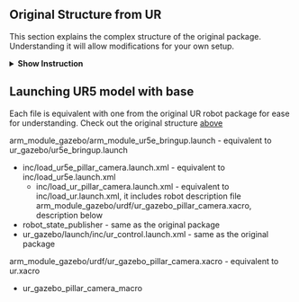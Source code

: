 ## Original Structure from UR
This section explains the complex structure of the original package. Understanding it will allow modifications for your own setup.

<details><summary><b>Show Instruction</b></summary>

### **`roslaunch ur_gazebo ur5e_bringup.launch`**
Top-Level Launch File, source code on [GitHub](https://github.com/ros-industrial/universal_robot/blob/noetic-devel/ur_gazebo/launch/ur5e_bringup.launch) 

- **`inc/load_ur5e.launch.xml`**  
  Specifies UR the robot model's specific parameters. It acts as a wrapper for `load_ur.launch.xml`, which is generic for all UR robot models.
  
  - **`load_ur.launch.xml`**  
    Loads the top-level (i.e., stand-alone and complete) Xacro for the UR variant defined by the set of YAML parameter files. This should only be included by a wrapper launch file (like `load_ur5e.launch.xml`).
    
    - **Sets ROS Parameter `robot_description`**  
      Points to `ur_gazebo/urdf/ur.xacro`. This is the top-level file that describes the robot, which is formatted in Xacro and later parsed into URDF. For more details, see the [Details](#ur_gazebourdfurxacro) section below.


- **`robot_state_publisher`**  
  A ROS node that publishes the transforms (TF tree) of the robot based on the joint states. This node is essential for both simulation and real-world operation because it broadcasts the robot's current configuration, allowing:
  - Visualization in RViz
  - Integration with other ROS tools

- **`inc/ur_control.launch.xml`**  
  This file configures the control interfaces and plugins used to control the UR5e robot in ROS. It sets up controllers such as joint trajectory controllers, which allow for smooth motion planning and execution using MoveIt or other control packages.


### **`ur_gazebo/urdf/ur.xacro`** 
Top-Level Robot Description File, source code on [GitHub](https://github.com/ros-industrial/universal_robot/blob/noetic-devel/ur_gazebo/urdf/ur.xacro).

It contains a Gazebo-specific variant of the file with the same name in the ur_description package - same arguments, but instead of configuring everything for a real robot, it generates a Gazebo-compatible URDF with a ros_control hardware_interface attached to it.

All the UR-robot-variant-specific parameters are passed from the upper-level launch files. 

**This file is not meant to be edited.** To modify your robot model:
1. Create a new top-level Xacro file.
2. Include other required `.xacro` files that define the macros (e.g., UR robot macro **`ur_macro.xacro`** and other macros for your camera, base, etc.).
3. In the new top-level file, instantiate the models (i.e., call the macros) and connect everything by adding the appropriate joints.

The file includes:

- **`ur_macro.xacro`**  
  This wraps the model of the real robot and adds all elements and parameters required by Gazebo. It receives parameters from the higher-level file that includes it, to specify the UR robot variant.
  
  - **`ur_description/urdf/inc/ur_macro.xacro`**  
    This file instantiates the model for the **real robot**. By convention, **`ur_description`** is the description package of the physical aspects of the real robot.
  
  - **Additional Configuration for Gazebo**  
    Additional configurations make the real robot model work in Gazebo, such as:
    - **Self-collision properties** per link.
    - **`gazebo_ros_control` plugin**:  
      Enables control of the robot using ROS controllers within the Gazebo environment. It connects ROS control messages to the simulated robot, allowing it to respond to commands. You'll often see `EffortJointInterface` or `PositionJointInterface` used to define how the robot's joints should be controlled.

</details>

## Launching UR5 model with base
Each file is equivalent with one from the original UR robot package for ease for understanding. Check out the original structure [above](#original-structure-from-ur)

arm_module_gazebo/arm_module_ur5e_bringup.launch - equivalent to ur_gazebo/ur5e_bringup.launch
- inc/load_ur5e_pillar_camera.launch.xml - equivalent to inc/load_ur5e.launch.xml
  - inc/load_ur_pillar_camera.launch.xml - equivalent to inc/load_ur.launch.xml, it includes robot description file arm_module_gazebo/urdf/ur_gazebo_pillar_camera.xacro, description below
- robot_state_publisher - same as the original package
- ur_gazebo/launch/inc/ur_control.launch.xml - same as the original package

arm_module_gazebo/urdf/ur_gazebo_pillar_camera.xacro - equivalent to ur.xacro
- ur_gazebo_pillar_camera_macro